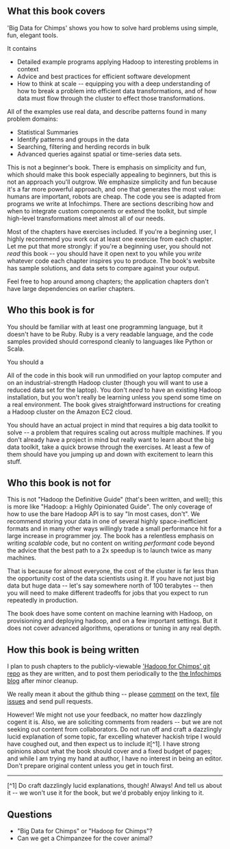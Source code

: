 ## What this book covers

'Big Data for Chimps' shows you how to solve hard problems using simple, fun, elegant tools. 

It contains

* Detailed example programs applying Hadoop to interesting problems in context
* Advice and best practices for efficient software development
* How to think at scale -- equipping you with a deep understanding of how to break a problem into efficient data transformations, and of how data must flow through the cluster to effect those transformations.

All of the examples use real data, and describe patterns found in many problem domains:

* Statistical Summaries
* Identify patterns and groups in the data
* Searching, filtering and herding records in bulk
* Advanced queries against spatial or time-series data sets.

This is not a beginner's book. There is emphasis on simplicity and fun, which should make this book especially appealing to beginners, but this is not an approach you'll outgrow. We emphasize simplicity and fun because it's a far more powerful approach, and one that generates the most value: humans are important, robots are cheap. The code you see is adapted from programs we write at Infochimps. There are sections describing how and when to integrate custom components or extend the toolkit, but simple high-level transformations meet almost all of our needs.

Most of the chapters have exercises included. If you're a beginning user, I highly recommend you work out at least one exercise from each chapter. Let me put that more strongly: if you're a beginning user, you should not *read* this book -- you should have it open next to you while you *write* whatever code each chapter inspires you to produce. The book's website has sample solutions, and data sets to compare against your output.

Feel free to hop around among chapters; the application chapters don't have large dependencies on earlier chapters. 

## Who this book is for

You should be familiar with at least one programming language, but it doesn't have to be Ruby. Ruby is a very readable language, and the code samples provided should correspond cleanly to languages like Python or Scala.

You should a

All of the code in this book will run unmodified on your laptop computer and on an industrial-strength Hadoop cluster (though you will want to use a reduced data set for the laptop). You don't *need* to have an existing Hadoop installation, but you won't really be learning unless you spend some time on a real environment. The book gives straightforward instructions for creating a Hadoop cluster on the Amazon EC2 cloud.

You should have an actual project in mind that requires a big data toolkit to solve -- a problem that requires scaling out across multiple machines. If you don't already have a project in mind but really want to learn about the big data toolkit, take a quick browse through the exercises. At least a few of them should have you jumping up and down with excitement to learn this stuff.

## Who this book is not for

This is not "Hadoop the Definitive Guide" (that's been written, and well); this is more like "Hadoop: a Highly Opinionated Guide".  The only coverage of how to use the bare Hadoop API is to say "In most cases, don't". We recommend storing your data in one of several highly space-inefficient formats and in many other ways willingly trade a small performance hit for a large increase in programmer joy. The book has a relentless emphasis on writing *scalable* code, but no content on writing *performant* code beyond the advice that the best path to a 2x speedup is to launch twice as many machines.

That is because for almost everyone, the cost of the cluster is far less than the opportunity cost of the data scientists using it. If you have not just big data but huge data -- let's say somewhere north of 100 terabytes -- then you will need to make different tradeoffs for jobs that you expect to run repeatedly in production. 

The book does have some content on machine learning with Hadoop, on provisioning and deploying hadoop, and on a few important settings. But it does not cover advanced algorithms, operations or tuning in any real depth.


## How this book is being written

I plan to push chapters to the publicly-viewable ['Hadoop for Chimps' git repo](http://github.com/infochimps-labs/big_data_for_chimps) as they are written, and to post them periodically to the [the Infochimps blog](http://blog.infochimps.com) after minor cleanup.

We really mean it about the github thing -- please [comment](https://github.com/blog/622-inline-commit-notes) on the text, [file issues](http://github.com/infochimps-labs/big_data_for_chimps/issues) and send pull requests. 

However! We might not use your feedback, no matter how dazzlingly cogent it is. Also, we are soliciting comments from readers -- but we are not seeking out content from collaborators. Do not run off and craft a dazzlingly lucid explanation of some topic, far excelling whatever hackish tripe I would have coughed out, and then expect us to include it[^1]. I have strong opinions about what the book should cover and a fixed budget of pages; and while I am trying my hand at author, I have no interest in being an editor. Don't prepare original content unless you get in touch first.

__________________________________________________________________________

[^1] Do craft dazzlingly lucid explanations, though! Always! And tell us about it -- we won't use it for the book, but we'd probably enjoy linking to it.


## Questions

* "Big Data for Chimps" or "Hadoop for Chimps"?
* Can we get a Chimpanzee for the cover animal?